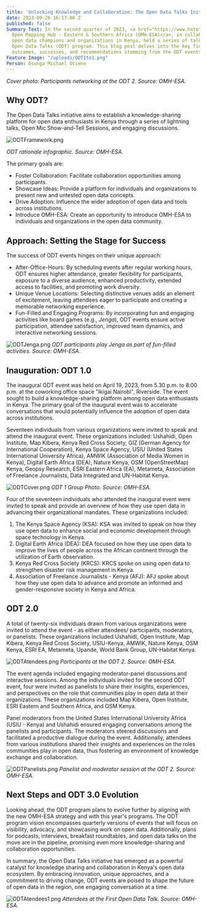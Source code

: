 ```yaml
---
title: 'Unlocking Knowledge and Collaboration: The Open Data Talks Initiative'
date: 2023-09-26 16:17:00 Z
published: false
Summary Text: In the second quarter of 2023, <a href="https://www.hotosm.org/hubs/open-mapping-hub-eastern-and-southern-africa">HOT’s
  Open Mapping Hub - Eastern & Southern Africa (OMH-ESA)</a>, in collaboration with
  open data champions and organizations in Kenya, held a series of talks under the
  Open Data Talks (ODT) program. This blog post delves into the key findings, challenges,
  outcomes, successes, and recommendations stemming from the ODT events.
Feature Image: "/uploads/ODT1to1.png"
Person: Osunga Michael Otieno
---
```


*Cover photo: Participants networking at the ODT 2. Source: OMH-ESA.*

## Why ODT?

The Open Data Talks initiative aims to establish a knowledge-sharing platform for open data enthusiasts in Kenya through a series of lightning talks, Open Mic Show-and-Tell Sessions, and engaging discussions. 

![ODTFramework.png](/uploads/ODTFramework.png)

*ODT rationale infographic. Source: OMH-ESA.*

The primary goals are:
* Foster Collaboration: Facilitate collaboration opportunities among participants.
* Showcase Ideas: Provide a platform for individuals and organizations to present new and untested open data concepts.
* Drive Adoption: Influence the wider adoption of open data and tools across institutions.
* Introduce OMH-ESA: Create an opportunity to introduce OMH-ESA to individuals and organizations in the open data community.

## Approach: Setting the Stage for Success

The success of ODT events hinges on their unique approach:
* After-Office-Hours: By scheduling events after regular working hours, ODT ensures higher attendance, greater flexibility for participants, exposure to a diverse audience, enhanced productivity, extended access to facilities, and promoting work diversity.
* Unique Venue Locations: Selecting distinctive venues adds an element of excitement, leaving attendees eager to participate and creating a memorable networking experience.
* Fun-Filled and Engaging Programs: By incorporating fun and engaging activities like board games (e.g., *Jenga*), ODT events ensure active participation, attendee satisfaction, improved team dynamics, and interactive networking sessions.

![ODTJenga.png](/uploads/ODTJenga.png)
*ODT participants play Jenga as part of fun-filled activities. Source: OMH-ESA.*

## Inauguration: ODT 1.0

The inaugural ODT event was held on April 19, 2023, from 5.30 p.m. to 8.00 p.m. at the coworking office space "Ikigai Nairobi", Riverside. The event sought to build a knowledge-sharing platform among open data enthusiasts in Kenya. The primary goal of the inaugural event was to accelerate conversations that would potentially influence the adoption of open data across institutions.

Seventeen individuals from various organizations were invited to speak and attend the inaugural event. These organizations included: Ushahidi, Open Institute, Map Kibera, Kenya Red Cross Society, GIZ (German Agency for International Cooperation), Kenya Space Agency, USIU (United States International University Africa), AMWIK (Association of Media Women in Kenya), Digital Earth Africa (DEA), Nature Kenya, OSM (OpenStreetMap) Kenya, Geopsy Research, ESRI Eastern Africa (EA), Metameta, Association of Freelance Journalists, Data Integrated and UN-Habitat Kenya.

![ODTCover.png](/uploads/ODTCover.png)
*ODT 1 Group Photo. Source: OMH-ESA.*

Four of the seventeen individuals who attended the inaugural event were invited to speak and provide an overview of how they use open data in advancing their organizational mandates. These organizations included:

1. The Kenya Space Agency (KSA): KSA was invited to speak on how they use open data to enhance social and economic development through space technology in Kenya.
2. Digital Earth Africa (DEA): DEA focused on how they use open data to improve the lives of people across the African continent through the utilization of Earth observation.
3. Kenya Red Cross Society (KRCS): KRCS spoke on using open data to strengthen disaster risk management in Kenya.
4. Association of Freelance Journalists - Kenya (AFJ): AFJ spoke about how they use open data to advance and promote an informed and gender-responsive society in Kenya and Africa.

## ODT 2.0

A total of twenty-six individuals drawn from various organizations were invited to attend the event - as either attendees/ participants, moderators, or panelists. These organizations included Ushahidi, Open Institute, Map Kibera, Kenya Red Cross Society, USIU-Kenya, AMWIK, Nature Kenya, OSM Kenya, ESRI EA, Metameta, Upande, World Bank Group, UN-Habitat Kenya.

![ODTAtendees.png](/uploads/ODTAtendees.png)
*Participants at the ODT 2. Source: OMH-ESA.*

The event agenda included engaging moderator-panel discussions and interactive sessions. Among the individuals invited for the second ODT event, four were invited as panelists to share their insights, experiences, and perspectives on the role that communities play in open data at their organizations. These organizations included Map Kibera, Open Institute, ESRI Eastern and Southern Africa, and OSM Kenya.

Panel moderators from the United States International University Africa (USIU - Kenya) and Ushahidi ensured engaging conversations among the panelists and participants. The moderators steered discussions and facilitated a productive dialogue during the event. Additionally, attendees from various institutions shared their insights and experiences on the roles communities play in open data, thus fostering an environment of knowledge exchange and collaboration.

![ODTPanelists.png](/uploads/ODTPanelists.png)
*Panelist and moderator session at the ODT 2. Source: OMH-ESA.*

## Next Steps and ODT 3.0 Evolution

Looking ahead, the ODT program plans to evolve further by aligning with the new OMH-ESA strategy and with this year's programs. The ODT program vision encompasses quarterly versions of events that will focus on visibility, advocacy, and showcasing work on open data. Additionally, plans for podcasts, interviews, breakfast roundtables, and open data talks on the move are in the pipeline, promising even more knowledge-sharing and collaboration opportunities.

In summary, the Open Data Talks initiative has emerged as a powerful catalyst for knowledge sharing and collaboration in Kenya's open data ecosystem. By embracing innovation, unique approaches, and a commitment to driving change, ODT events are poised to shape the future of open data in the region, one engaging conversation at a time.

![ODTAtendees1.png](/uploads/ODTAtendees1.png)
*Attendees at the First Open Data Talk. Source: OMH-ESA.*